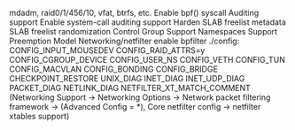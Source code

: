 mdadm, raid0/1/456/10, vfat, btrfs, etc.
Enable bpf() syscall
Auditing support
Enable system-call auditing support
Harden SLAB freelist metadata
SLAB freelist randomization
Control Group Support
Namespaces Support
Preemption Model
Networking/netfilter enable bpfilter
  ./config:
	CONFIG_INPUT_MOUSEDEV
	CONFIG_RAID_ATTRS=y
	CONFIG_CGROUP_DEVICE
	CONFIG_USER_NS
	CONFIG_VETH
	CONFIG_TUN
	CONFIG_MACVLAN
	CONFIG_BONDING
	CONFIG_BRIDGE
	CHECKPOINT_RESTORE
	UNIX_DIAG
	INET_DIAG
	INET_UDP_DIAG
	PACKET_DIAG
	NETLINK_DIAG
	NETFILTER_XT_MATCH_COMMENT (Networking Support -> Networking Options -> Network packet filtering framework -> (Advanced Config = *), Core netfilter config -> netfilter xtables support)